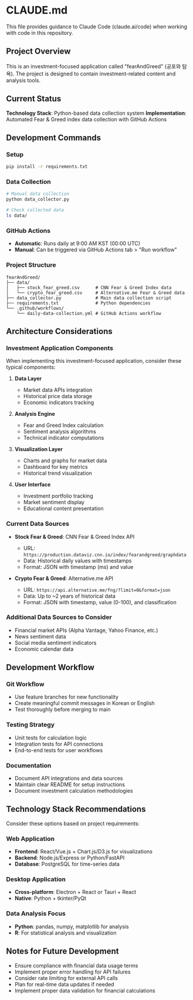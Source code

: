 # CLAUDE.md

This file provides guidance to Claude Code (claude.ai/code) when working with code in this repository.

## Project Overview

This is an investment-focused application called "fearAndGreed" (공포와 탐욕). The project is designed to contain investment-related content and analysis tools.

## Current Status

**Technology Stack**: Python-based data collection system
**Implementation**: Automated Fear & Greed index data collection with GitHub Actions

## Development Commands

### Setup
```bash
pip install -r requirements.txt
```

### Data Collection
```bash
# Manual data collection
python data_collector.py

# Check collected data
ls data/
```

### GitHub Actions
- **Automatic**: Runs daily at 9:00 AM KST (00:00 UTC)
- **Manual**: Can be triggered via GitHub Actions tab > "Run workflow"

### Project Structure
```
fearAndGreed/
├── data/
│   ├── stock_fear_greed.csv      # CNN Fear & Greed Index data
│   └── crypto_fear_greed.csv     # Alternative.me Fear & Greed data
├── data_collector.py             # Main data collection script
├── requirements.txt              # Python dependencies
└── .github/workflows/
    └── daily-data-collection.yml # GitHub Actions workflow
```

## Architecture Considerations

### Investment Application Components
When implementing this investment-focused application, consider these typical components:

1. **Data Layer**
   - Market data APIs integration
   - Historical price data storage
   - Economic indicators tracking

2. **Analysis Engine**
   - Fear and Greed Index calculation
   - Sentiment analysis algorithms
   - Technical indicator computations

3. **Visualization Layer**
   - Charts and graphs for market data
   - Dashboard for key metrics
   - Historical trend visualization

4. **User Interface**
   - Investment portfolio tracking
   - Market sentiment display
   - Educational content presentation

### Current Data Sources
- **Stock Fear & Greed**: CNN Fear & Greed Index API
  - URL: `https://production.dataviz.cnn.io/index/fearandgreed/graphdata`
  - Data: Historical daily values with timestamps
  - Format: JSON with timestamp (ms) and value

- **Crypto Fear & Greed**: Alternative.me API
  - URL: `https://api.alternative.me/fng/?limit=0&format=json`
  - Data: Up to ~2 years of historical data
  - Format: JSON with timestamp, value (0-100), and classification

### Additional Data Sources to Consider
- Financial market APIs (Alpha Vantage, Yahoo Finance, etc.)
- News sentiment data
- Social media sentiment indicators
- Economic calendar data

## Development Workflow

### Git Workflow
- Use feature branches for new functionality
- Create meaningful commit messages in Korean or English
- Test thoroughly before merging to main

### Testing Strategy
- Unit tests for calculation logic
- Integration tests for API connections
- End-to-end tests for user workflows

### Documentation
- Document API integrations and data sources
- Maintain clear README for setup instructions
- Document investment calculation methodologies

## Technology Stack Recommendations

Consider these options based on project requirements:

### Web Application
- **Frontend**: React/Vue.js + Chart.js/D3.js for visualizations
- **Backend**: Node.js/Express or Python/FastAPI
- **Database**: PostgreSQL for time-series data

### Desktop Application
- **Cross-platform**: Electron + React or Tauri + React
- **Native**: Python + tkinter/PyQt

### Data Analysis Focus
- **Python**: pandas, numpy, matplotlib for analysis
- **R**: For statistical analysis and visualization

## Notes for Future Development

- Ensure compliance with financial data usage terms
- Implement proper error handling for API failures
- Consider rate limiting for external API calls
- Plan for real-time data updates if needed
- Implement proper data validation for financial calculations
